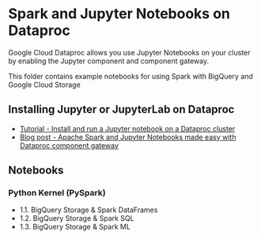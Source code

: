# Spark and Jupyter Notebooks on Dataproc

Google Cloud Dataproc allows you use Jupyter Notebooks on your cluster by enabling the Jupyter component and component gateway. 

This folder contains example notebooks for using Spark with BigQuery and Google Cloud Storage

## Installing Jupyter or JupyterLab on Dataproc

* [Tutorial - Install and run a Jupyter notebook on a Dataproc cluster](https://cloud.google.com/dataproc/docs/tutorials/jupyter-notebook)
* [Blog post - Apache Spark and Jupyter Notebooks made easy with Dataproc component gateway](https://medium.com/google-cloud/apache-spark-and-jupyter-notebooks-made-easy-with-dataproc-component-gateway-fa91d48d6a5a)

## Notebooks

### Python Kernel (PySpark)

* 1.1. BigQuery Storage & Spark DataFrames
* 1.2. BigQuery Storage & Spark SQL
* 1.3. BigQuery Storage & Spark ML


